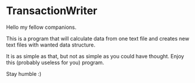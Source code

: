 # TransactionWriter

Hello my fellow companions.

This is a program that will calculate data from one text file and creates new text files with wanted data structure.

It is as simple as that, but not as simple as you could have thought.
Enjoy this (probably useless for you) program.

Stay humble :)

